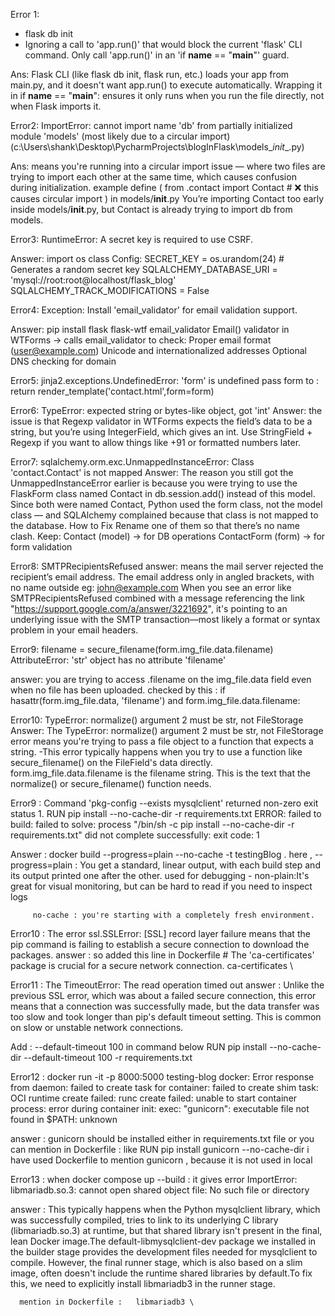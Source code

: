 Error 1:
* flask db init
* Ignoring a call to 'app.run()' that would block the current 'flask' CLI command.
   Only call 'app.run()' in an 'if __name__ == "__main__"' guard.

Ans: Flask CLI (like flask db init, flask run, etc.) loads your app from main.py, and it doesn't want app.run() to execute automatically.
Wrapping it in if __name__ == "__main__": ensures it only runs when you run the file directly, not when Flask imports it.

Error2:
ImportError: cannot import name 'db' from partially initialized module 'models' (most likely due to a circular import) (c:\Users\shank\Desktop\PycharmProjects\blogInFlask\models\__init__.py)

Ans: means you're running into a circular import issue — where two files are trying to import each other at the same time, which causes confusion during initialization.
example define ( from .contact import Contact  # ❌ this causes circular import   ) in models/__init__.py
You’re importing Contact too early inside models/__init__.py, but Contact is already trying to import db from models.

Error3:
RuntimeError: A secret key is required to use CSRF.

Answer: import os
class Config:
    SECRET_KEY = os.urandom(24)  # Generates a random secret key
    SQLALCHEMY_DATABASE_URI = 'mysql://root:root@localhost/flask_blog'
    SQLALCHEMY_TRACK_MODIFICATIONS = False


Error4: Exception: Install 'email_validator' for email validation support.

Answer: pip install flask flask-wtf email_validator
Email() validator in WTForms → calls email_validator to check:
Proper email format (user@example.com)
Unicode and internationalized addresses
Optional DNS checking for domain


Error5: jinja2.exceptions.UndefinedError: 'form' is undefined
   pass form to :    return render_template('contact.html',form=form)

Error6: TypeError: expected string or bytes-like object, got 'int'
Answer:  the issue is that Regexp validator in WTForms expects the field’s data to be a string,
but you’re using IntegerField, which gives an int.
Use StringField + Regexp if you want to allow things like +91 or formatted numbers later.

Error7: sqlalchemy.orm.exc.UnmappedInstanceError: Class 'contact.Contact' is not mapped
Answer: The reason you still got the UnmappedInstanceError earlier is because you were trying to use the FlaskForm class named Contact in db.session.add() instead of this model.
Since both were named Contact, Python used the form class, not the model class — and SQLAlchemy complained because that class is not mapped to the database.
How to Fix
Rename one of them so that there’s no name clash.
Keep:
Contact (model) → for DB operations
ContactForm (form) → for form validation


Error8: SMTPRecipientsRefused
answer: means the mail server rejected the recipient’s email address. The email address only in angled brackets, with no name outside  eg: <john@example.com>
When you see an error like SMTPRecipientsRefused combined with a message referencing the link "https://support.google.com/a/answer/3221692", it's pointing to an underlying issue with the SMTP transaction—most likely a format or syntax problem in your email headers.


Error9: filename = secure_filename(form.img_file.data.filename)
AttributeError: 'str' object has no attribute 'filename'

answer: you are trying to access .filename on the img_file.data field even when no file has been uploaded.
  checked by this  : if hasattr(form.img_file.data, 'filename') and form.img_file.data.filename:


Error10: TypeError: normalize() argument 2 must be str, not FileStorage
Answer: The TypeError: normalize() argument 2 must be str, not FileStorage error means you're trying to pass a file object to a function that expects a string.
   -This error typically happens when you try to use a function like secure_filename() on the FileField's data directly.
   form.img_file.data.filename is the filename string. This is the text that the normalize() or secure_filename() function needs.

Error9 : Command 'pkg-config --exists mysqlclient' returned non-zero exit status 1.
         RUN pip install --no-cache-dir -r requirements.txt
         ERROR: failed to build: failed to solve: process "/bin/sh -c pip install --no-cache-dir -r requirements.txt" did not complete successfully: exit code: 1

Answer : docker build --progress=plain --no-cache -t testingBlog .
         here , --progress=plain : You get a standard, linear output, with each build step and its output printed one after the other. used for debugging
         - non-plain:It's great for visual monitoring, but can be hard to read if you need to inspect logs

         no-cache : you're starting with a completely fresh environment.

Error10 : The error ssl.SSLError: [SSL] record layer failure means that the pip command is failing to establish a secure connection to download the packages.
answer :  so added this line in Dockerfile
    # The 'ca-certificates' package is crucial for a secure network connection.
    ca-certificates \


Error11 : The TimeoutError: The read operation timed out
answer :  Unlike the previous SSL error, which was about a failed secure connection, this error means that a connection was successfully made, but the data transfer was too slow and took longer than pip's default timeout setting. This is common on slow or unstable network connections.

Add : --default-timeout 100  in  command below
RUN pip install --no-cache-dir --default-timeout 100 -r requirements.txt


Error12 : docker run -it -p 8000:5000  testing-blog
docker: Error response from daemon: failed to create task for container: failed to create shim task: OCI runtime create failed: runc create failed: unable to start container process: error during container init: exec: "gunicorn": executable file not found in $PATH: unknown

answer : gunicorn should be installed either in requirements.txt file or you can mention in Dockerfile : like
            RUN pip install gunicorn --no-cache-dir
         i have used Dockerfile to mention gunicorn , because it is not used in local


Error13 : when docker compose up --build : it gives error ImportError: libmariadb.so.3: cannot open shared object file: No such file or directory

answer : This typically happens when the Python mysqlclient library, which was successfully compiled, tries to link to its underlying C library (libmariadb.so.3) at runtime, but that shared library isn't present in the final, lean Docker image.The default-libmysqlclient-dev package we installed in the builder stage provides the development files needed for mysqlclient to compile. However, the final runner stage, which is also based on a slim image, often doesn't include the runtime shared libraries by default.To fix this, we need to explicitly install libmariadb3 in the runner stage.

      mention in Dockerfile :   libmariadb3 \